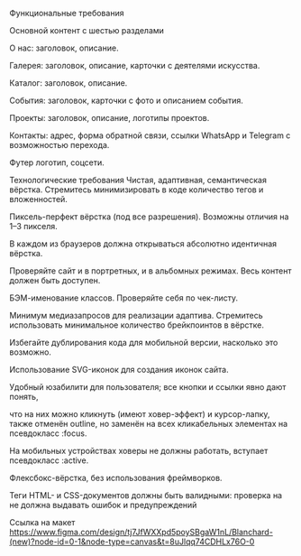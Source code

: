 Функциональные требования

Основной контент с шестью разделами

О нас:
заголовок,
описание.

Галерея:
заголовок,
описание,
карточки с деятелями искусства.

Каталог:
заголовок,
описание.

События:
заголовок,
карточки с фото и описанием события.

Проекты:
заголовок,
описание, 
логотипы проектов.

Контакты:
адрес,
форма обратной связи,
ссылки WhatsApp и Telegram с возможностью перехода.

Футер
логотип,
соцсети.

Технологические требования
Чистая, адаптивная, семантическая вёрстка. Стремитесь минимизировать
в коде количество тегов и вложенностей.

Пиксель-перфект вёрстка (под все разрешения). Возможны отличия на
1–3 пикселя.

В каждом из браузеров должна открываться абсолютно идентичная вёрстка.

Проверяйте сайт и в портретных, и в альбомных режимах. Весь контент
должен быть доступен.

БЭМ-именование классов. Проверяйте себя по чек-листу.

Минимум медиазапросов для реализации адаптива. Стремитесь
использовать минимальное количество брейкпоинтов в вёрстке.

Избегайте дублирования кода для мобильной версии, насколько это
возможно. 

Использование SVG-иконок для создания иконок сайта.

Удобный юзабилити для пользователя; все кнопки и ссылки явно дают
понять,

что на них можно кликнуть (имеют ховер-эффект) и курсор-лапку, также
отменён outline, но заменён на всех кликабельных элементах на 
псевдокласс :focus.

На мобильных устройствах ховеры не должны работать, вступает
псевдокласс :active.

Флексбокс-вёрстка, без использования фреймворков.

Теги HTML- и CSS-документов должны быть валидными: проверка
на не должна выдавать ошибок и предупреждений 

Ссылка на макет https://www.figma.com/design/tj7JfWXXpd5poySBgaW1nL/Blanchard-(new)?node-id=0-1&node-type=canvas&t=8uJlqq74CDHLx76O-0
